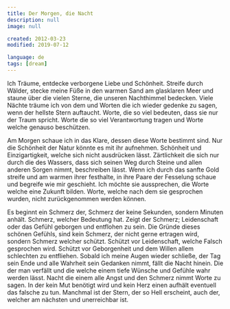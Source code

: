 ```yaml
---
title: Der Morgen, die Nacht
description: null
image: null

created: 2012-03-23
modified: 2019-07-12

language: de
tags: [dream]
---
```


Ich Träume, entdecke verborgene Liebe und Schönheit. Streife durch Wälder, stecke meine
Füße in den warmen Sand am glasklaren Meer und staune über die vielen Sterne, die unseren
Nachthimmel bedecken. Viele Nächte träume ich von dem und Worten die ich wieder gedenke zu
sagen, wenn der hellste Stern auftaucht. Worte, die so viel bedeuten, dass sie nur der
Traum spricht. Worte die so viel Verantwortung tragen und Worte welche genauso beschützen.

Am Morgen schaue ich in das Klare, dessen diese Worte bestimmt sind. Nur die Schönheit der
Natur könnte es mit ihr aufnehmen. Schönheit und Einzigartigkeit, welche sich nicht
ausdrücken lässt. Zärtlichkeit die sich nur durch die des Wassers, dass sich seinen Weg
durch Steine und allen anderen Sorgen nimmt, beschreiben lässt. Wenn ich durch das sanfte
Gold streife und am warmen ihrer festhalte, in ihre Paare der Fesselung schaue und
begreife wie mir geschieht. Ich möchte sie aussprechen, die Worte welche eine Zukunft
bilden. Worte, welche nach dem sie gesprochen wurden, nicht zurückgenommen werden können.

Es beginnt ein Schmerz der, Schmerz der keine Sekunden, sondern Minuten anhält. Schmerz,
welcher Bedeutung hat. Zeigt der Schmerz; Leidenschaft oder das Gefühl geborgen und
entflohen zu sein. Die Gründe dieses schönen Gefühls, sind kein Schmerz, der nicht gerne
ertragen wird, sondern Schmerz welcher schützt. Schützt vor Leidenschaft, welche Falsch
gesprochen wird. Schützt vor Geborgenheit und dem Willen allem schlechten zu entfliehen.
Sobald ich meine Augen wieder schließe, der Tag sein Ende und alle Wahrheit sein Gedanken
nimmt, fällt die Nacht hinein. Die der man verfällt und die welche einem tiefe Wünsche und
Gefühle wahr werden lässt. Nacht die einem alle Angst und den Schmerz nimmt Worte zu
sagen. In der kein Mut benötigt wird und kein Herz einen aufhält eventuell das falsche zu
tun. Manchmal ist der Stern, der so Hell erscheint, auch der, welcher am nächsten und
unerreichbar ist.
